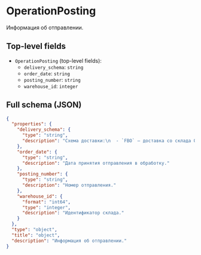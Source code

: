 # OperationPosting

Информация об отправлении.

## Top-level fields
- `OperationPosting` (top-level fields):
  - `delivery_schema`: `string`
  - `order_date`: `string`
  - `posting_number`: `string`
  - `warehouse_id`: `integer`

## Full schema (JSON)
```json
{
  "properties": {
    "delivery_schema": {
      "type": "string",
      "description": "Схема доставки:\n  - `FBO` — доставка со склада Ozon,\n  - `FBS` — доставка со своего склада,\n  - `CROSSBORDER` — доставка из-за рубежа,\n  - `RFBS` — доставка по выбору продавца,\n  - `FBP` — доставка с партнёрских складов Ozon,\n  - `FBOECONOMY` — доставка эконом-товаров со склада Ozon,\n  - `FBSECONOMY` — доставка эконом-товаров со своего склада.\n"
    },
    "order_date": {
      "type": "string",
      "description": "Дата принятия отправления в обработку."
    },
    "posting_number": {
      "type": "string",
      "description": "Номер отправления."
    },
    "warehouse_id": {
      "format": "int64",
      "type": "integer",
      "description": "Идентификатор склада."
    }
  },
  "type": "object",
  "title": "object",
  "description": "Информация об отправлении."
}
```

